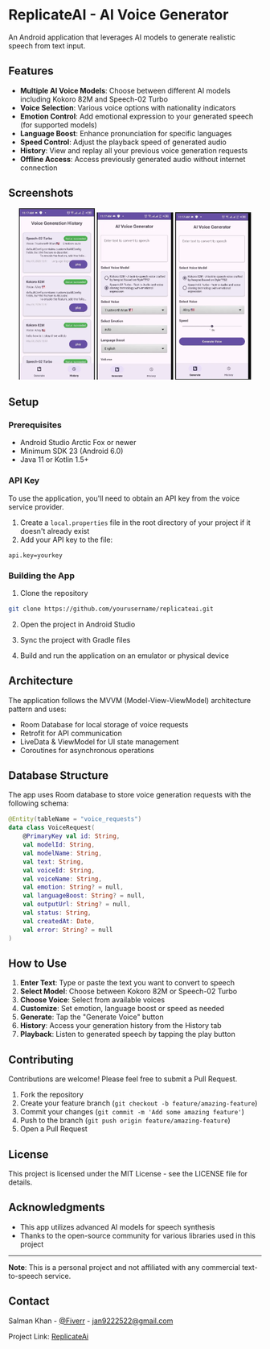# ReplicateAI - AI Voice Generator

An Android application that leverages AI models to generate realistic speech from text input.

## Features

- **Multiple AI Voice Models**: Choose between different AI models including Kokoro 82M and Speech-02 Turbo
- **Voice Selection**: Various voice options with nationality indicators
- **Emotion Control**: Add emotional expression to your generated speech (for supported models)
- **Language Boost**: Enhance pronunciation for specific languages
- **Speed Control**: Adjust the playback speed of generated audio
- **History**: View and replay all your previous voice generation requests
- **Offline Access**: Access previously generated audio without internet connection

## Screenshots

<p align="center">
  
  <img src="https://github.com/SalmanKhanB/ReplicateAi/blob/master/history.png" width="30%" alt="History Screen">
  <img src="https://github.com/SalmanKhanB/ReplicateAi/blob/master/generation_speech02.png" width="30%" alt="Speech-02 Generation">
  <img src="https://github.com/SalmanKhanB/ReplicateAi/blob/master/generation_kokoro.png" width="30%" alt="Kokoro Generation">
</p>

## Setup

### Prerequisites
- Android Studio Arctic Fox or newer
- Minimum SDK 23 (Android 6.0)
- Java 11 or Kotlin 1.5+

### API Key
To use the application, you'll need to obtain an API key from the voice service provider.

1. Create a `local.properties` file in the root directory of your project if it doesn't already exist
2. Add your API key to the file:
```
api.key=yourkey
```

### Building the App
1. Clone the repository
```bash
git clone https://github.com/yourusername/replicateai.git
```

2. Open the project in Android Studio

3. Sync the project with Gradle files

4. Build and run the application on an emulator or physical device

## Architecture

The application follows the MVVM (Model-View-ViewModel) architecture pattern and uses:

- Room Database for local storage of voice requests
- Retrofit for API communication
- LiveData & ViewModel for UI state management
- Coroutines for asynchronous operations

## Database Structure

The app uses Room database to store voice generation requests with the following schema:

```kotlin
@Entity(tableName = "voice_requests")
data class VoiceRequest(
    @PrimaryKey val id: String,
    val modelId: String,
    val modelName: String,
    val text: String,
    val voiceId: String,
    val voiceName: String,
    val emotion: String? = null,
    val languageBoost: String? = null,
    val outputUrl: String? = null,
    val status: String,
    val createdAt: Date,
    val error: String? = null
)
```

## How to Use

1. **Enter Text**: Type or paste the text you want to convert to speech
2. **Select Model**: Choose between Kokoro 82M or Speech-02 Turbo
3. **Choose Voice**: Select from available voices
4. **Customize**: Set emotion, language boost or speed as needed
5. **Generate**: Tap the "Generate Voice" button
6. **History**: Access your generation history from the History tab
7. **Playback**: Listen to generated speech by tapping the play button

## Contributing

Contributions are welcome! Please feel free to submit a Pull Request.

1. Fork the repository
2. Create your feature branch (`git checkout -b feature/amazing-feature`)
3. Commit your changes (`git commit -m 'Add some amazing feature'`)
4. Push to the branch (`git push origin feature/amazing-feature`)
5. Open a Pull Request

## License

This project is licensed under the MIT License - see the LICENSE file for details.

## Acknowledgments

- This app utilizes advanced AI models for speech synthesis
- Thanks to the open-source community for various libraries used in this project

---

**Note**: This is a personal project and not affiliated with any commercial text-to-speech service.

## Contact

Salman Khan - [@Fiverr](https://www.fiverr.com/users/salmankhan150/portfolio/) - jan9222522@gmail.com

Project Link: [ReplicateAi](https://github.com/SalmanKhanB/ReplicateAi.git)
